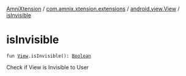 [AmniXtension](../../index.md) / [com.amnix.xtension.extensions](../index.md) / [android.view.View](index.md) / [isInvisible](./is-invisible.md)

# isInvisible

`fun `[`View`](https://developer.android.com/reference/android/view/View.html)`.isInvisible(): `[`Boolean`](https://kotlinlang.org/api/latest/jvm/stdlib/kotlin/-boolean/index.html)

Check if View is Invisible to User

